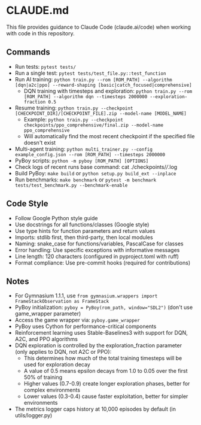 # CLAUDE.md

This file provides guidance to Claude Code (claude.ai/code) when working with code in this repository.

## Commands
- Run tests: `pytest tests/`
- Run a single test: `pytest tests/test_file.py::test_function`
- Run AI training: `python train.py --rom [ROM_PATH] --algorithm [dqn|a2c|ppo] --reward-shaping [basic|catch_focused|comprehensive]`
  - DQN training with timesteps and exploration: `python train.py --rom [ROM_PATH] --algorithm dqn --timesteps 2000000 --exploration-fraction 0.5`
- Resume training: `python train.py --checkpoint [CHECKPOINT_DIR]/[CHECKPOINT_FILE].zip --model-name [MODEL_NAME]`
  - Example: `python train.py --checkpoint checkpoints/ppo_comprehensive/final.zip --model-name ppo_comprehensive`
  - Will automatically find the most recent checkpoint if the specified file doesn't exist
- Multi-agent training: `python multi_trainer.py --config example_config.json --rom [ROM_PATH] --timesteps 2000000`
- PyBoy scripts: `python -m pyboy [ROM_PATH] [OPTIONS]`
- Check logs of recent runs base command: cat ./checkpoints/*/*.log
- Build PyBoy: `make build` or `python setup.py build_ext --inplace`
- Run benchmarks: `make benchmark` or `pytest -m benchmark tests/test_benchmark.py --benchmark-enable`

## Code Style
- Follow Google Python style guide
- Use docstrings for all functions/classes (Google style)
- Use type hints for function parameters and return values
- Imports: stdlib first, then third-party, then local modules
- Naming: snake_case for functions/variables, PascalCase for classes
- Error handling: Use specific exceptions with informative messages
- Line length: 120 characters (configured in pyproject.toml with ruff)
- Format compliance: Use pre-commit hooks (required for contributions)

## Notes
- For Gymnasium 1.1.1, use `from gymnasium.wrappers import FrameStackObservation as FrameStack`
- PyBoy initialization: `pyboy = PyBoy(rom_path, window="SDL2")` (don't use game_wrapper parameter)
- Access the game wrapper via: `pyboy.game_wrapper`
- PyBoy uses Cython for performance-critical components
- Reinforcement learning uses Stable-Baselines3 with support for DQN, A2C, and PPO algorithms
- DQN exploration is controlled by the exploration_fraction parameter (only applies to DQN, not A2C or PPO):
  - This determines how much of the total training timesteps will be used for exploration decay
  - A value of 0.5 means epsilon decays from 1.0 to 0.05 over the first 50% of training
  - Higher values (0.7-0.9) create longer exploration phases, better for complex environments
  - Lower values (0.3-0.4) cause faster exploitation, better for simpler environments
- The metrics logger caps history at 10,000 episodes by default (in utils/logger.py)